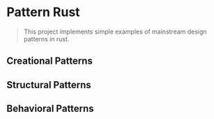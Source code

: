 # Pattern Rust

> This project implements simple examples of mainstream design patterns in rust.

## Creational Patterns

## Structural Patterns

## Behavioral Patterns
